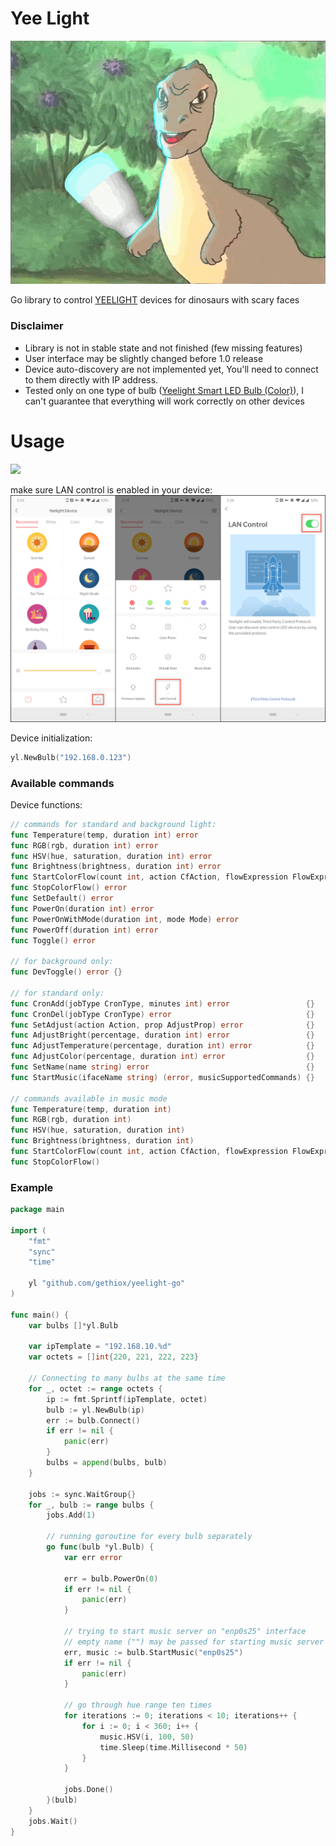 # Yee Light

[![dinosaur with bulb in paw](resources/yee.gif)](https://www.youtube.com/watch?v=q6EoRBvdVPQ)

Go library to control [YEELIGHT](https://www.yeelight.com/) devices for dinosaurs with scary faces

### Disclaimer
- Library is not in stable state and not finished (few missing features)
- User interface may be slightly changed before 1.0 release
- Device auto-discovery are not implemented yet, You'll need to connect to them directly with IP address. 
- Tested only on one type of bulb ([Yeelight Smart LED Bulb (Color)](https://www.yeelight.com/en_US/product/lemon-color)),
  I can't guarantee that everything will work correctly on other devices

# Usage

[![](https://godoc.org/github.com/gethiox/yeelight-go?status.svg)](http://godoc.org/github.com/gethiox/yeelight-go)

make sure LAN control is enabled in your device: 
![](resources/enabling_lan_control.png)

Device initialization:
```go
yl.NewBulb("192.168.0.123")
```

### Available commands

Device functions:
```go
// commands for standard and background light:
func Temperature(temp, duration int) error                                           {}
func RGB(rgb, duration int) error                                                    {}
func HSV(hue, saturation, duration int) error                                        {}
func Brightness(brightness, duration int) error                                      {}
func StartColorFlow(count int, action CfAction, flowExpression FlowExpression) error {}
func StopColorFlow() error                                                           {}
func SetDefault() error                                                              {}
func PowerOn(duration int) error                                                     {}
func PowerOnWithMode(duration int, mode Mode) error                                  {}
func PowerOff(duration int) error                                                    {}
func Toggle() error                                                                  {}

// for background only:
func DevToggle() error {} 

// for standard only:
func CronAdd(jobType CronType, minutes int) error                 {}
func CronDel(jobType CronType) error                              {}
func SetAdjust(action Action, prop AdjustProp) error              {}
func AdjustBright(percentage, duration int) error                 {}
func AdjustTemperature(percentage, duration int) error            {}
func AdjustColor(percentage, duration int) error                  {}
func SetName(name string) error                                   {}
func StartMusic(ifaceName string) (error, musicSupportedCommands) {}

// commands available in music mode
func Temperature(temp, duration int)                                           {}
func RGB(rgb, duration int)                                                    {}
func HSV(hue, saturation, duration int)                                        {}
func Brightness(brightness, duration int)                                      {}
func StartColorFlow(count int, action CfAction, flowExpression FlowExpression) {}
func StopColorFlow()                                                           {}
```

### Example
```go
package main

import ( 
    "fmt"
    "sync"
    "time"

    yl "github.com/gethiox/yeelight-go"
)

func main() {
	var bulbs []*yl.Bulb

	var ipTemplate = "192.168.10.%d"
	var octets = []int{220, 221, 222, 223}

	// Connecting to many bulbs at the same time
	for _, octet := range octets {
		ip := fmt.Sprintf(ipTemplate, octet)
		bulb := yl.NewBulb(ip) 
		err := bulb.Connect()
		if err != nil {
			panic(err)
		}
		bulbs = append(bulbs, bulb)
	}

	jobs := sync.WaitGroup{}
	for _, bulb := range bulbs {
		jobs.Add(1)

		// running goroutine for every bulb separately
		go func(bulb *yl.Bulb) {
			var err error

			err = bulb.PowerOn(0)
			if err != nil {
				panic(err)
			}

			// trying to start music server on "enp0s25" interface
			// empty name ("") may be passed for starting music server on first found interface
			err, music := bulb.StartMusic("enp0s25")
			if err != nil {
				panic(err)
			}

			// go through hue range ten times
			for iterations := 0; iterations < 10; iterations++ {
				for i := 0; i < 360; i++ {
					music.HSV(i, 100, 50)
					time.Sleep(time.Millisecond * 50)
				}
			}

			jobs.Done()
		}(bulb)
	}
	jobs.Wait()
}
```
